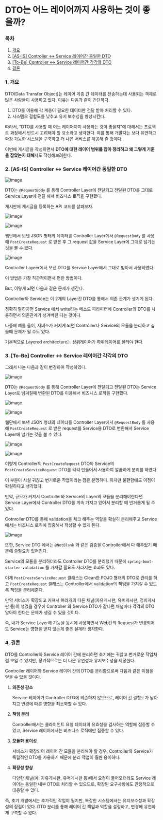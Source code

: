 # DTO는 어느 레이어까지 사용하는 것이 좋을까?

### 목차

1. [개요](#1-개요)
2. [[AS-IS] Controller ↔ Service 레이어간 동일한 DTO](#2-as-is-controller--service-레이어간-동일한-dto)
3. [[To-Be] Controller ↔ Service 레이어간 각각의 DTO](#3-to-be-controller--service-레이어간-각각의-dto)
4. [결론](#4-결론)

### 1. 개요

DTO(Data Transfer Object)는 레이어 계층 간 데이터를 전송하는데 사용되는 객체로 많은 사람들이 사용하고 있다. 이유는 다음과 같이 간단하다.

1. DTO를 이용해 각 계층이 필요한 데이터만 전달 받아 처리할 수 있다.
2. 시스템으 결합도를 낮추고 유지 보수성을 향상시킨다.

따라서, “DTO를 사용할 때 어느 레이어까지 사용하는 것이 좋을지”에 대해서는 프로젝트 과정에서 반드시 고려해야 할 요소라고 생각한다. 이를 통해 개발자는 보다 유연하고 확장 가능한 시스템을 구축하고 더 나은 서비스를 제공해 줄 것이다.

이번에 게시글을 작성하면서 **DTO에 대한 레이어 범위를 잡아 정리하고 왜 그렇게 기준을 잡았는지 대해**서도 작성해보려한다.

### 2. [AS-IS]  Controller ↔ Service 레이어간 동일한 DTO

![image](https://github.com/user-attachments/assets/44a641e1-aeb0-4d56-8d7c-2ea6b0d0059c)

DTO는 `@RequestBody` 를 통해  Controller Layer에 전달되고 전달된 DTO를 그대로 Service Layer에 전달 해서 비즈니스 로직을 구현했다.

게시판에 게시글을 등록하는 API 코드를 살펴보자.

![image](https://github.com/user-attachments/assets/c52f8c2e-f62b-4996-90cc-264720cf01af)

![image](https://github.com/user-attachments/assets/9b6d76ef-3be9-4d24-a2f6-1eb0ce084441)

웹단에서 보낸 JSON 형태의 데이터를 Controller Layer에서 `@RequestBody` 를 사용해 `PostCreateRequest` 로 받은 후 그 request 값을 Service Layer에 그대로 넘기는 것을 볼 수 있다.

![image](https://github.com/user-attachments/assets/70f0f780-d22f-4bd8-a909-0ba7c485a744)

Controller Layeer에서 보낸 DTO를 Service Layer에서 그대로 받아서 사용하였다.

이 방법은 가장 직관적이면서 편한 방법이다.

But, 이렇게 되면 다음과 같은 문제가 생긴다.

Controller와 Service는 이 2개의 Layer간 DTO를 통해서 의존 관계가 생기게 된다.

정확히 말하자면 Service 에서 write라는 메소드 파라미터에 Controller의 DTO를 사용하면서 의존관계가 생겨버린 다는 것이다.

나중에 예를 들어, 서비스가 커지게 되면 Controller나 Service의 모듈을 분리하고 싶을때 문제가 될 수도 있다.

기본적으로 Layered architecture는 상위레이어가 하위레이어를 몰라야 한다.

### 3. [To-Be]  Controller ↔ Service 레이어간 각각의 DTO

그래서 나는 다음과 같이 변경하여 작성하였다.

![image](https://github.com/user-attachments/assets/2b5ef1ba-5242-4b52-bf01-fdcc55a067a8)

DTO는 `@RequestBody` 를 통해  Controller Layer에 전달되고 전달된 DTO는 Service Layer로 넘겨질때 변환된 DTO를 이용해서 비즈니스 로직을 구현했다.

![image](https://github.com/user-attachments/assets/137c3875-95ef-42b3-bd9a-e47f8eb88482)

![image](https://github.com/user-attachments/assets/03952b86-5898-4fd0-ba11-701d0ed94c37)

웹단에서 보낸 JSON 형태의 데이터를 Controller Layer에서 `@RequestBody` 를 사용해 `PostCreateRequest` 로 받은 request를 Service용 DTO로 변환해서 Service Layer에 넘기는 것을 볼 수 있다.

![image](https://github.com/user-attachments/assets/dd37bf4a-a612-4eb0-a9e5-a9a32372a41e)

![image](https://github.com/user-attachments/assets/0741d280-2bcc-484c-83a5-7b6eeda2bfc3)

이렇게 Controller의 `PostCreateRequest` DTO와 Service의 `PostCreateServiceRequest` DTO를 각각 만들어서 사용하여 깔끔하게 분리를 하였다.

이 부분이 사실 귀찮고 번거로운 작업이라는 점은 분명하다. 하지만 불편함에도 이점이 확실하다고 생각했다.

만약, 규모가 커져서 Controller와 Service의 Layer의 모듈을 분리해야한다면 Service Layer에서 Controller DTO를 계속 가지고 있어서 분리할 때 번거롭게 될 수 있다.

Cotnroller DTO를 통해 validation을 체크 해주는 역할을 확실히 분리해주고 Service에서는 비즈니스 로직에 집중해서 작성할 수 있게 된다.

![image](https://github.com/user-attachments/assets/456fd0d9-27e9-45bf-a7c0-518d129bb523)

또한, Service DTO 에서는 `@NotBlank` 와 같은 검증을 Controller에서 다 해주었기 때문에 쓸필요가 없어진다.

Service의 모듈을 분리하더라도 Controller DTO를 분리했기 때문에 `spring-boot-starter-validation` 를 가져갈 필요도 사라지는 효과도 있다.

이제 `PostCreateServiceRequest` 클래스는 Clean한 POJO 형태의 DTO로 관리를 하고 `PostCreateRequest` 클래스는 Controller에서 validation의 책임을 가져갈 수 있도록 책임을 분리해준다.

만약 서비스가 확장되고 커져서 여러개의 다른 채널(자유게시판, 유머게시판, 정치게시판 등)이 생겼을 경우에 Controller 와 Service DTO가 같다면 채널마다 각각의 DTO 알아야 한다는 문제가 생길 수 있을 것이다.

즉, 내가 Service Layer에 기능을 동시에 사용하면서 Web단의 Request가 변경되어도 Service는 영향을 받지 않는게 좋은 설계라 생각한다.

### 4.  결론

DTO를 Controller와 Service 레이어 간에 분리하면 초기에는 귀찮고 번거로운 작업처럼 보일 수 있지만, 장기적으로는 더 나은 유연성과 유지보수성을 제공한다.

Controller 레이어와 Service 레이어 간의 DTO를 분리함으로써 다음과 같은 이점을 얻을 수 있을 것이다.

1. **의존성 감소**

   Service 레이어가 Controller DTO에 의존하지 않으므로, 레이어 간 결합도가 낮아지고 변경에 따른 영향을 최소화할 수 있다.

2. **책임 분리**

   Controller에서는 클라이언트 요청 데이터의 유효성을 검사하는 역할에 집중할 수 있고, Service 레이어에서는 비즈니스 로직에만 집중할 수 있다.

3. **모듈화 용이성**

   서비스가 확장되어 레이어 간 모듈을 분리해야 할 경우, Controller와 Service가 독립적인 DTO를 사용하기 때문에 분리 작업이 훨씬 용이하다.

4. **확장성 향상**

   다양한 채널(예: 자유게시판, 유머게시판 등)에서 요청이 들어오더라도 Service 레이어는 동일한 내부 DTO로 처리할 수 있으므로, 확장된 요구사항에도 안정적으로 대응할 수 있다.


즉, 초기 개발에서는 추가적인 작업이 될지만, 복잡한 시스템에서는 유지보수성과 확장성의 장점이 있다. DTO 분리를 통해 레이어 간 책임과 역할을 설정하고, 변경에 유연하게 구축할 수 있다.

